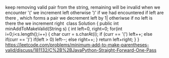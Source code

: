 keep removing valid pair from the string, remaining will be invalid
when we encounter '(' we increment left
otherwise ')' if we had encountered
if left are there , which forms a pair we decrement left by 1|
otheriwse if no left is there the we increment right
​
class Solution {
public int minAddToMakeValid(String s) {
int left=0, right=0;
for(int i=0;i<s.length();i++) {
char curr = s.charAt(i);
if (curr == '(')
left++;
else if(curr == ')')
if(left > 0)
left--;
else
right++;
}
return left+right;
}
}
​
https://leetcode.com/problems/minimum-add-to-make-parentheses-valid/discuss/181132/C%2B%2BJavaPython-Straight-Forward-One-Pass